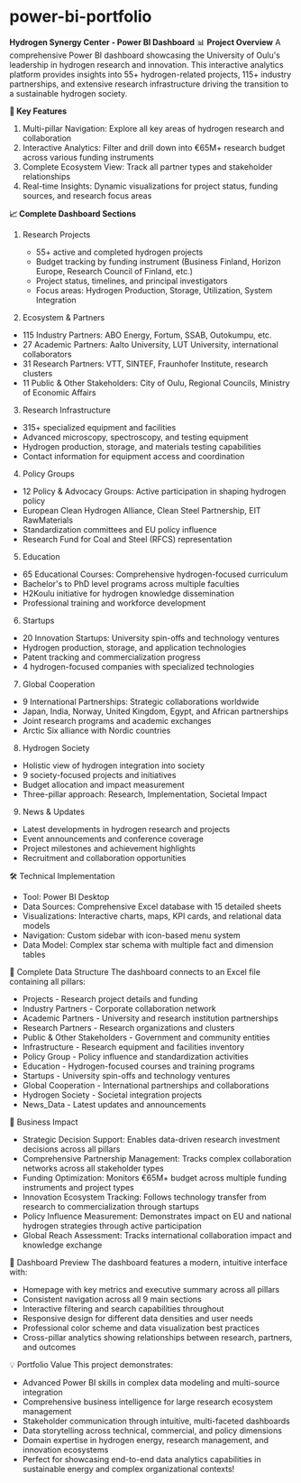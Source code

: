 # power-bi-portfolio
**Hydrogen Synergy Center - Power BI Dashboard**
📊 **Project Overview**
A comprehensive Power BI dashboard showcasing the University of Oulu's leadership in hydrogen research and innovation. This interactive analytics platform provides insights into 55+ hydrogen-related projects, 115+ industry partnerships, and extensive research infrastructure driving the transition to a sustainable hydrogen society.

**🎯 Key Features**
1. Multi-pillar Navigation: Explore all key areas of hydrogen research and collaboration
2. Interactive Analytics: Filter and drill down into €65M+ research budget across various funding instruments
3. Complete Ecosystem View: Track all partner types and stakeholder relationships
4. Real-time Insights: Dynamic visualizations for project status, funding sources, and research focus areas

**📈 Complete Dashboard Sections**
1. Research Projects
   - 55+ active and completed hydrogen projects
   - Budget tracking by funding instrument (Business Finland, Horizon Europe, Research Council of Finland, etc.)
   - Project status, timelines, and principal investigators
   - Focus areas: Hydrogen Production, Storage, Utilization, System Integration

2. Ecosystem & Partners
  - 115 Industry Partners: ABO Energy, Fortum, SSAB, Outokumpu, etc.
  - 27 Academic Partners: Aalto University, LUT University, international collaborators
  - 31 Research Partners: VTT, SINTEF, Fraunhofer Institute, research clusters
  - 11 Public & Other Stakeholders: City of Oulu, Regional Councils, Ministry of Economic Affairs

3. Research Infrastructure
  - 315+ specialized equipment and facilities
  - Advanced microscopy, spectroscopy, and testing equipment
  - Hydrogen production, storage, and materials testing capabilities
  - Contact information for equipment access and coordination

4. Policy Groups
  - 12 Policy & Advocacy Groups: Active participation in shaping hydrogen policy
  - European Clean Hydrogen Alliance, Clean Steel Partnership, EIT RawMaterials
  - Standardization committees and EU policy influence
  - Research Fund for Coal and Steel (RFCS) representation

5. Education
  - 65 Educational Courses: Comprehensive hydrogen-focused curriculum
  - Bachelor's to PhD level programs across multiple faculties
  - H2Koulu initiative for hydrogen knowledge dissemination
  - Professional training and workforce development

6. Startups
  - 20 Innovation Startups: University spin-offs and technology ventures
  - Hydrogen production, storage, and application technologies
  - Patent tracking and commercialization progress
  - 4 hydrogen-focused companies with specialized technologies

7. Global Cooperation
  - 9 International Partnerships: Strategic collaborations worldwide
  - Japan, India, Norway, United Kingdom, Egypt, and African partnerships
  - Joint research programs and academic exchanges
  - Arctic Six alliance with Nordic countries

8. Hydrogen Society
  - Holistic view of hydrogen integration into society
  - 9 society-focused projects and initiatives
  - Budget allocation and impact measurement
  - Three-pillar approach: Research, Implementation, Societal Impact

9. News & Updates
  - Latest developments in hydrogen research and projects
  - Event announcements and conference coverage
  - Project milestones and achievement highlights
  - Recruitment and collaboration opportunities

🛠 Technical Implementation
  - Tool: Power BI Desktop
  - Data Sources: Comprehensive Excel database with 15 detailed sheets
  - Visualizations: Interactive charts, maps, KPI cards, and relational data models
  - Navigation: Custom sidebar with icon-based menu system
  - Data Model: Complex star schema with multiple fact and dimension tables

📁 Complete Data Structure
The dashboard connects to an Excel file containing all pillars:
  - Projects - Research project details and funding
  - Industry Partners - Corporate collaboration network
  - Academic Partners - University and research institution partnerships
  - Research Partners - Research organizations and clusters
  - Public & Other Stakeholders - Government and community entities
  - Infrastructure - Research equipment and facilities inventory
  - Policy Group - Policy influence and standardization activities
  - Education - Hydrogen-focused courses and training programs
  - Startups - University spin-offs and technology ventures
  - Global Cooperation - International partnerships and collaborations
  - Hydrogen Society - Societal integration projects
  - News_Data - Latest updates and announcements

🚀 Business Impact
  - Strategic Decision Support: Enables data-driven research investment decisions across all pillars
  - Comprehensive Partnership Management: Tracks complex collaboration networks across all stakeholder types
  - Funding Optimization: Monitors €65M+ budget across multiple funding instruments and project types
  - Innovation Ecosystem Tracking: Follows technology transfer from research to commercialization through startups
  - Policy Influence Measurement: Demonstrates impact on EU and national hydrogen strategies through active participation
  - Global Reach Assessment: Tracks international collaboration impact and knowledge exchange

📸 Dashboard Preview
The dashboard features a modern, intuitive interface with:
  - Homepage with key metrics and executive summary across all pillars
  - Consistent navigation across all 9 main sections
  - Interactive filtering and search capabilities throughout
  - Responsive design for different data densities and user needs
  - Professional color scheme and data visualization best practices
  - Cross-pillar analytics showing relationships between research, partners, and outcomes

💡 Portfolio Value
This project demonstrates:
  - Advanced Power BI skills in complex data modeling and multi-source integration
  - Comprehensive business intelligence for large research ecosystem management
  - Stakeholder communication through intuitive, multi-faceted dashboards
  - Data storytelling across technical, commercial, and policy dimensions
  - Domain expertise in hydrogen energy, research management, and innovation ecosystems
  - Perfect for showcasing end-to-end data analytics capabilities in sustainable energy and complex organizational contexts!

